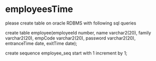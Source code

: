 # employeesTime
please create table on oracle RDBMS with following sql queries

create table employee(employeeId number, name varchar2(20), family varchar2(20), empCode varchar2(20), password varchar2(20), entranceTime date, exitTime date);

create sequence employee_seq start with 1 increment by 1;
